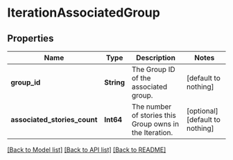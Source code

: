 # IterationAssociatedGroup


## Properties
Name | Type | Description | Notes
------------ | ------------- | ------------- | -------------
**group_id** | **String** | The Group ID of the associated group. | [default to nothing]
**associated_stories_count** | **Int64** | The number of stories this Group owns in the Iteration. | [optional] [default to nothing]


[[Back to Model list]](../README.md#models) [[Back to API list]](../README.md#api-endpoints) [[Back to README]](../README.md)


